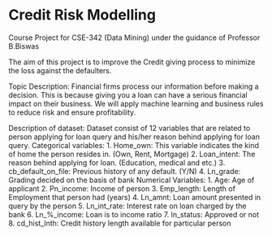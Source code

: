 # Credit Risk Modelling
Course Project for CSE-342 (Data Mining) under the guidance of Professor B.Biswas

The aim of this project is to improve the Credit giving process to minimize the loss against the defaulters.

Topic Description: Financial firms process our information before making a decision. This is because giving you a loan can have a serious financial impact on their business. We will apply machine learning and business rules to reduce risk and ensure profitability.

Description of dataset:
Dataset consist of 12 variables that are related to person applying for loan query and his/her reason behind applying for loan query.
Categorical variables:
    1. Home_own: This variable indicates the kind of home the person resides in. (Own, Rent, Mortgage)
    2. Loan_intent: The reason behind applying for loan. (Education, medical and etc.)
    3. cb_default_on_file: Previous history of any default. (Y/N)
    4. Ln_grade: Grading decided on the basis of bank
Numerical Variables:
    1. Age: Age of applicant
    2. Pn_income: Income of person
    3. Emp_length: Length of Employment that person had (years)
    4. Ln_amnt: Loan amount presented in query by the person
    5. Ln_int_rate: Interest rate on loan charged by the bank
    6. Ln_%_income: Loan is to income ratio
    7. ln_status: Approved or not
    8. cd_hist_lnth: Credit history length available for particular person

